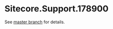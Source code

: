 # Sitecore.Support.178900

See [master branch](https://github.com/sitecoresupport/Sitecore.Support.178900) for details.